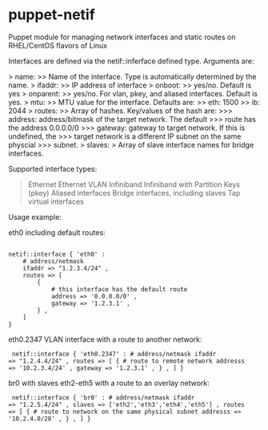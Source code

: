 puppet-netif
============

Puppet module for managing network interfaces and static routes on RHEL/CentOS flavors of Linux

Interfaces are defined via the netif::inferface defined type. Arguments are:
<p>
>   name:     
>>  Name of the interface. Type is automatically determined by the name.
>   ifaddr:   
>>  IP address of interface 
>   onboot:   
>>  yes/no. Default is yes
>   onparent: 
>>  yes/no. For vlan, pkey, and aliased interfaces. Default is yes.
>   mtu:      
>>  MTU value for the interface. Defaults are:
>>  eth: 1500
>>  ib:  2044
>   routes:   
>>  Array of hashes. Key/values of the hash are:
>>> address: address/bitmask of the target network. The default
>>> route has the address 0.0.0.0/0
>>> gateway: gateway to target network. If this is undefined, the
>>> target network is a different IP subnet on the same physcial
>>> subnet.
>   slaves:   
>   Array of slave interface names for bridge interfaces.
<p>

Supported interface types:
> Ethernet
> Ethernet VLAN
> Infiniband
> Infiniband with Partition Keys (pkey)
> Aliased interfaces
> Bridge interfaces, including slaves
> Tap virtual interfaces

Usage example:

eth0 including default routes:

<pre><code>
netif::interface { 'eth0' :
    # address/netmask
    ifaddr => "1.2.3.4/24" ,
    routes => [
        {
            # this interface has the default route
            address => '0.0.0.0/0' ,
            gateway => '1.2.3.1' ,
        } ,
    ]
}
</code></pre>

eth0.2347 VLAN interface with a route to another network:

<code><pre>
netif::interface { 'eth0.2347' :
    # address/netmask
    ifaddr => "1.2.4.4/24" ,
    routes => [
        {
            # route to remote network
            addresss => '10.2.3.4/24' ,
            gateway  => '1.2.3.1' ,
        } ,
    ]
}
</code></pre>

br0 with slaves eth2-eth5 with a route to an overlay network:

<code></pre>
netif::interface { 'br0' :
    # address/netmask
    ifaddr => "1.2.5.4/24" ,
    slaves => ['eth2','eth3','eth4','eth5'] ,
    routes => [
        {
            # route to network on the same physical subnet
            addresss => '10.2.4.0/28' ,
        } ,
    ]
}
</code></pre>


